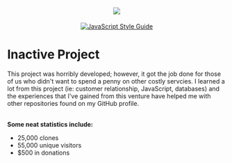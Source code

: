 <h1 align="center">
  <img src="https://cdn.discordapp.com/attachments/608941689872056333/699568537919815690/unknown.png">
  <br>
</h1>

<p align="center">
    <a href="https://standardjs.com"><img src="https://img.shields.io/badge/code_style-standard-blue.svg?style=flat-square" alt="JavaScript Style Guide"/></a>
</p>

<h1>Inactive Project</h1>
<p>This project was horribly developed; however, it got the job done for those of us who didn't want to spend a penny on other costly servcies. I learned a lot from this project (ie: customer relationship, JavaScript, databases) and the experiences that I've gained from this venture have helped me with other repositories found on my GitHub profile.</p>
<br>
<b>Some neat statistics include:</b>
<ul>
  <li>25,000 clones</li>
  <li>55,000 unique visitors</li>
  <li>$500 in donations</li>
</ul>

